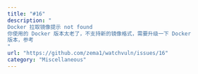```yaml
---
title: "#16"
description: "
Docker 拉取镜像提示 not found
你使用的 Docker 版本太老了，不支持新的镜像格式，需要升级一下 Docker
版本，参考 
"
url: "https://github.com/zema1/watchvuln/issues/16"
category: "Miscellaneous"
---
```

